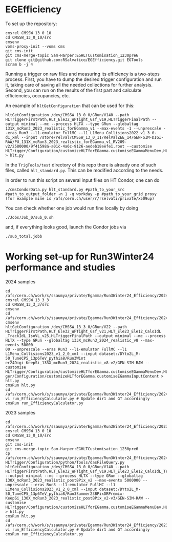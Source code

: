 # EGEfficiency

To set up the repository:
```
cmsrel CMSSW_13_0_10
cd CMSSW_13_0_10/src
cmsenv
voms-proxy-init --voms cms
git cms-init
git cms-merge-topic Sam-Harper:EGHLTCustomisation_1230pre6
git clone git@github.com:RSalvatico/EGEfficiency.git EGTools
scram b -j 4
```

Running a trigger on raw files and measuring its efficiency is a two-steps process. First, you have to dump the desired trigger configuration and run it, taking care of saving all the needed collections for further analysis. Second, you can run on the results of the first part and calculate efficiencies, occupancies, etc.

An example of `hltGetConfiguration` that can be used for this:
```
hltGetConfiguration /dev/CMSSW_13_0_0/GRun/V140 --path HLTriggerFirstPath,HLT_Ele32_WPTight_Gsf_v19,HLTriggerFinalPath --output minimal --mc --process HLTX --type GRun --globaltag 131X_mcRun3_2023_realistic_forEGamma_v1 --max-events -1 --unprescale --eras Run3 --l1-emulator FullMC --l1 L1Menu_Collisions2022_v1_3_0-d1_xml --input /store/relval/CMSSW_13_0_11/RelValZEE_14/GEN-SIM-DIGI-RAW/PU_131X_mcRun3_2023_realistic_forEGamma_v1_RV209-v2/2580000/9f41598a-a01c-4a6c-9126-aedeb18eefe1.root --customise HLTrigger/Configuration/customizeHLTforEGamma.customiseEGammaMenuDev,HLTrigger/Configuration/customizeHLTforEGamma.customiseEGammaInputContent > hlt.py
```

In the `TrigTools/test` directory of this repo there is already one of such files, called `hlt_standard.py`. This can be modified according to the needs.

In order to run this script on several input files on HT Condor, one can do
```
./cmsCondorData.py hlt_standard.py #path_to_your_src #path_to_output_folder -n 1 -q workday -p #path_to_your_grid_proxy (for example mine is /afs/cern.ch/user/r/rselvati/private/x509up)
``` 
You can check whether one job would run fine locally by doing
```
./Jobs/Job_0/sub_0.sh
```
and, if everything looks good, launch the Condor jobs via
```
./sub_total.jobb
```

# Working set-up for Run3Winter24 performance and studies

2024 samples
```
cd /afs/cern.ch/work/s/ssaumya/private/Egamma/Run3Winter24_Efficiency/2024_Samples/
cmsrel CMSSW_13_3_3
cd CMSSW_13_3_3/src
cmsenv
cd /afs/cern.ch/work/s/ssaumya/private/Egamma/Run3Winter24_Efficiency/2024_Samples/CMSSW_13_3_3/src/
cmsenv
hltGetConfiguration /dev/CMSSW_13_3_0/GRun/V22 --path HLTriggerFirstPath,HLT_Ele32_WPTight_Gsf_v21,HLT_Ele23_Ele12_CaloIdL
_TrackIdL_IsoVL_v25,HLTriggerFinalPath --output minimal --mc --process HLTX --type GRun --globaltag 133X_mcRun3_2024_realistic_v8 --max-events 50000
00 --unprescale --eras Run3 --l1-emulator FullMC --l1 L1Menu_Collisions2023_v1_2_0_xml --input dataset:/DYto2L_M-50_TuneCP5_13p6TeV_pythia8/Run3Wint
er24Digi-KeepSi_133X_mcRun3_2024_realistic_v8-v2/GEN-SIM-RAW --customise HLTrigger/Configuration/customizeHLTforEGamma.customiseEGammaMenuDev,HLTrig
ger/Configuration/customizeHLTforEGamma.customiseEGammaInputContent > hlt.py
cmsRun hlt.py
cd /afs/cern.ch/work/s/ssaumya/private/Egamma/Run3Winter24_Efficiency/2024_Samples/CMSSW_13_3_3/src/EGTools/TrigTools/test
vi run_EfficiencyCalculator.py # Update dir1 and GT accordingly
cmsRun run_EfficiencyCalculator.py

```
2023 samples
```
cd /afs/cern.ch/work/s/ssaumya/private/Egamma/Run3Winter24_Efficiency/2023_Samples/
cmsrel CMSSW_13_0_10
cd CMSSW_13_0_10/src
cmsenv
git cms-init
git cms-merge-topic Sam-Harper:EGHLTCustomisation_1230pre6
cp /afs/cern.ch/work/s/ssaumya/private/Egamma/Run3Winter24_Efficiency/2024_Samples/CMSSW_13_3_3/src/HLTrigger/Configuration/python/Tools/dasFileQuery.py HLTrigger/Configuration/python/Tools/dasFileQuery.py
hltGetConfiguration /dev/CMSSW_13_0_0/GRun/V140 --path HLTriggerFirstPath,HLT_Ele32_WPTight_Gsf_v19,HLT_Ele23_Ele12_CaloIdL_TrackIdL_IsoVL_v23,HLTriggerFinalPath --output minimal --mc --process HLTX --type GRun --globaltag 130X_mcRun3_2023_realistic_postBPix_v2 --max-events 5000000 --unprescale --eras Run3 --l1-emulator FullMC --l1 L1Menu_Collisions2023_v1_2_0_xml --input dataset:/DYto2L_M-50_TuneCP5_13p6TeV_pythia8/Run3Summer23BPixDRPremix-KeepSi_130X_mcRun3_2023_realistic_postBPix_v2-v3/GEN-SIM-RAW --customise HLTrigger/Configuration/customizeHLTforEGamma.customiseEGammaMenuDev,HLTrigger/Configuration/customizeHLTforEGamma.customiseEGammaInputContent > hlt.py
cmsRun hlt.py
cd /afs/cern.ch/work/s/ssaumya/private/Egamma/Run3Winter24_Efficiency/2023_Samples/CMSSW_13_0_10/src/EGTools/TrigTools/test
vi run_EfficiencyCalculator.py # Update dir1 and GT accordingly
cmsRun run_EfficiencyCalculator.py

```
